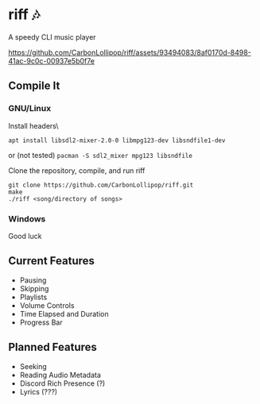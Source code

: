 # riff 🎶
A speedy CLI music player

https://github.com/CarbonLollipop/riff/assets/93494083/8af0170d-8498-41ac-9c0c-00937e5b0f7e

## Compile It
### GNU/Linux
Install headers\
```
apt install libsdl2-mixer-2.0-0 libmpg123-dev libsndfile1-dev
```
or (not tested)
`pacman -S sdl2_mixer mpg123 libsndfile`

Clone the repository, compile, and run riff
```
git clone https://github.com/CarbonLollipop/riff.git
make
./riff <song/directory of songs>
```
### Windows
Good luck

## Current Features
- Pausing
- Skipping
- Playlists
- Volume Controls
- Time Elapsed and Duration
- Progress Bar

## Planned Features
- Seeking
- Reading Audio Metadata
- Discord Rich Presence (?)
- Lyrics (???)
